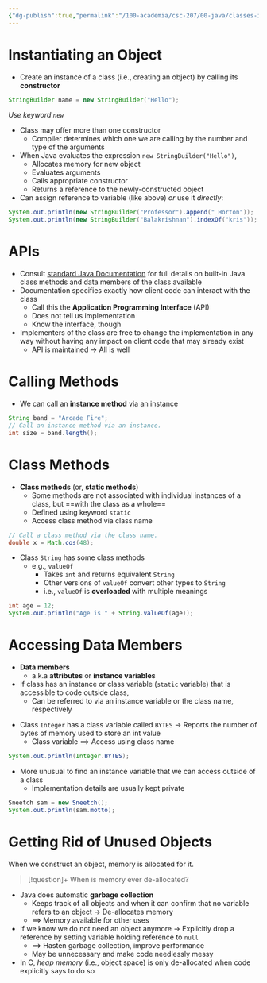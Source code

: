 ```yaml
---
{"dg-publish":true,"permalink":"/100-academia/csc-207/00-java/classes-in-java/","tags":["#cs","#java","#lecture","#note","university"],"created":"2024-10-05T11:47:47.817-07:00","updated":"2024-10-07T21:28:15.949-07:00"}
---
```



# Instantiating an Object

- Create an instance of a class (i.e., creating an object) by calling its **constructor**

```java
StringBuilder name = new StringBuilder("Hello");
```

*Use keyword `new`*

- Class may offer more than one constructor
    - Compiler determines which one we are calling by the number and type of the arguments
- When Java evaluates the expression `new StringBuilder("Hello")`,
    - Allocates memory for new object
    - Evaluates arguments
    - Calls appropriate constructor
    - Returns a reference to the newly-constructed object
- Can assign reference to variable (like above) *or* use it *directly*:

```java
System.out.println(new StringBuilder("Professor").append(" Horton"));
System.out.println(new StringBuilder("Balakrishnan").indexOf("kris"));
```

# APIs

- Consult [standard Java Documentation](https://docs.oracle.com/javase/8/docs/api/) for full details on built-in Java class methods and data members of the class available
- Documentation specifies exactly how client code can interact with the class
    - Call this the **Application Programming Interface** (API)
    - Does not tell us implementation
    - Know the interface, though
- Implementers of the class are free to change the implementation in any way without having any impact on client code that may already exist
    - API is maintained → All is well

# Calling Methods

- We can call an **instance method** via an instance

```java
String band = "Arcade Fire";
// Call an instance method via an instance.
int size = band.length();
```

# Class Methods

- **Class methods** (or, **static methods**)
    - Some methods are not associated with individual instances of a class, but ==with the class as a whole==
    - Defined using keyword `static`
    - Access class method via class name

```java
// Call a class method via the class name.
double x = Math.cos(48);
```

- Class `String` has some class methods
    - e.g., `valueOf`
        - Takes `int` and returns equivalent `String`
        - Other versions of `valueOf` convert other types to `String`
        - i.e., `valueOf` is **overloaded** with multiple meanings

```java
int age = 12;
System.out.println("Age is " + String.valueOf(age));
```

# Accessing Data Members

- **Data members**
    - a.k.a **attributes** or **instance variables**
- If class has an instance or class variable (`static` variable) that is accessible to code outside class,
    - Can be referred to via an instance variable or the class name, respectively

<!-- break -->
- Class `Integer` has a class variable called `BYTES` → Reports the number of bytes of memory used to store an int value
    - Class variable $\implies$ Access using class name

```java
System.out.println(Integer.BYTES);
```

- More unusual to find an instance variable that we can access outside of a class
    - Implementation details are usually kept private

```java
Sneetch sam = new Sneetch();
System.out.println(sam.motto);
```

# Getting Rid of Unused Objects

When we construct an object, memory is allocated for it.

> [!question]+ When is memory ever de-allocated?

- Java does automatic **garbage collection**
    - Keeps track of all objects and when it can confirm that no variable refers to an object → De-allocates memory
    - $\implies$ Memory available for other uses
- If we know we do not need an object anymore → Explicitly drop a reference by setting variable holding reference to `null`
    - $\implies$ Hasten garbage collection, improve performance
    - May be unnecessary and make code needlessly messy
- In C, *heap memory* (i.e., object space) is only de-allocated when code explicitly says to do so
